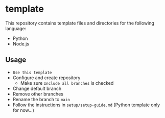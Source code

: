 # template

This repository contains template files and directories for the following language:

- Python
- Node.js

## Usage

- `Use this template`
- Configure and create repository
    - Make sure `Include all branches` is checked
- Change default branch
- Remove other branches
- Rename the branch to `main`
- Follow the instructions in `setup/setup-guide.md` (Python template only for now...)

